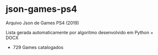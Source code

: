 # json-games-ps4
Arquivo Json de Games PS4 (2019)

Lista gerada automaticamente por algoritmo desenvolvido em Python + DOCX

- 729 Games catalogados
